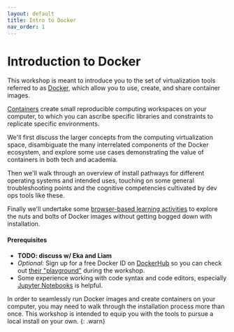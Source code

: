 ```yaml
---
layout: default
title: Intro to Docker
nav_order: 1
---
```


# Introduction to Docker

This workshop is meant to introduce you to the set of virtualization tools referred to as [Docker](https://www.docker.com/), which allow you to use, create, and share container images. 

[Containers](https://www.cio.com/article/2924995/what-are-containers-and-why-do-you-need-them.html) create small reproducible computing workspaces on your computer, to which you can ascribe specific libraries and constraints to replicate specific environments.

We'll first discuss the larger concepts from the computing virtualization space, disambiguate the many interrelated components of the Docker ecosystem, and explore some use cases demonstrating the value of containers in both tech and academia. 

Then we'll walk through an overview of install pathways for different operating systems and intended uses, touching on some general troubleshooting points and the cognitive competencies cultivated by dev ops tools like these. 

Finally we'll undertake some [browser-based learning activities](activity.md) to explore the nuts and bolts of Docker images without getting bogged down with installation.

#### Prerequisites

- **TODO: discuss w/ Eka and Liam**
- *Optional*: Sign up for a free Docker ID on [DockerHub](https://hub.docker.com/signup/) so you can check out [their "playground"](https://labs.play-with-docker.com/) during the workshop.
- Some experience working with code syntax and code editors, especially [Jupyter Notebooks](https://jupyter.org/) is helpful.

In order to seamlessly run Docker images and create containers on your computer, you may need to walk through the installation process more than once. This workshop is intended to equip you with the tools to pursue a local install on your own.
{: .warn}
